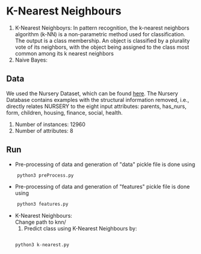 # K-Nearest Neighbours

1. K-Nearest Neighboyrs: In pattern recognition, the k-nearest neighbors algorithm (k-NN) is a non-parametric method used for classification. The output is a class membership. An object is classified by a plurality vote of its neighbors, with the object being assigned to the class most common among its k nearest neighbors
2. Naive Bayes: 



## Data

We used the Nursery Dataset, which can be found [here](https://archive.ics.uci.edu/ml/datasets/nursery). The Nursery Database contains examples with the structural information removed, i.e., directly relates NURSERY to the eight input attributes: parents, has_nurs, form, children, housing, finance, social, health. <br />
1. Number of instances: 12960 <br />
2. Number of attributes: 8


## Run
* Pre-processing of data and generation of "data" pickle file  is done using
```python
    python3 preProcess.py
```
* Pre-processing of data and generation of "features" pickle file  is done using
```python
    python3 features.py
```
* K-Nearest Neighbours: <br />
    Change path to knn/ <br />
    1. Predict class using K-Nearest Neighbours by: <br />
    ```python

    python3 k-nearest.py
    ```
    <br />
    



